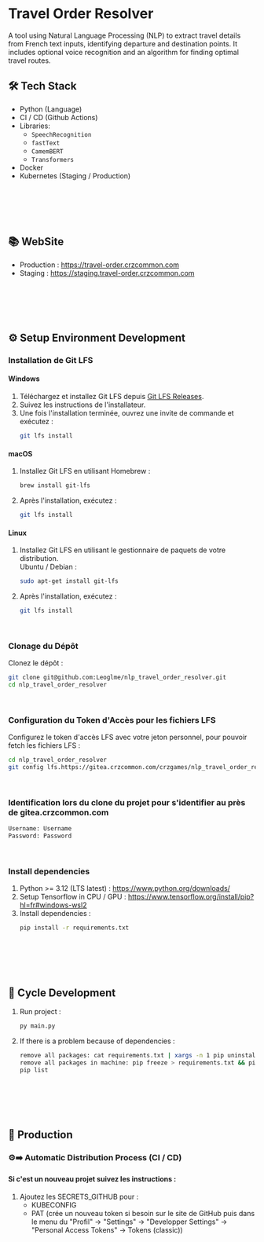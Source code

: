 # Travel Order Resolver
A tool using Natural Language Processing (NLP) to extract travel details from French text inputs, identifying departure and destination points. It includes optional voice recognition and an algorithm for finding optimal travel routes.

## 🛠 Tech Stack
- Python (Language)
- CI / CD (Github Actions)
- Libraries:
  - `SpeechRecognition`
  - `fastText`
  - `CamemBERT`
  - `Transformers`
- Docker
- Kubernetes (Staging / Production)

<br /><br /><br /><br />

## 📚 WebSite
- Production : https://travel-order.crzcommon.com
- Staging : https://staging.travel-order.crzcommon.com  

<br /><br /><br /><br />

## ⚙️ Setup Environment Development
### Installation de Git LFS
#### Windows
1. Téléchargez et installez Git LFS depuis [Git LFS Releases](https://github.com/git-lfs/git-lfs/releases).
2. Suivez les instructions de l'installateur.
3. Une fois l'installation terminée, ouvrez une invite de commande et exécutez :
   ```bash
   git lfs install
   ```

#### macOS
1. Installez Git LFS en utilisant Homebrew :
   ```bash
   brew install git-lfs
   ```
2. Après l'installation, exécutez :
   ```bash
   git lfs install
   ```

#### Linux
1. Installez Git LFS en utilisant le gestionnaire de paquets de votre distribution. <br />
   Ubuntu / Debian :
   ```bash
   sudo apt-get install git-lfs
   ```
2. Après l'installation, exécutez :
   ```bash
   git lfs install
   ```

<br />

### Clonage du Dépôt
Clonez le dépôt :
```bash
git clone git@github.com:Leoglme/nlp_travel_order_resolver.git
cd nlp_travel_order_resolver
```

<br />

### Configuration du Token d'Accès pour les fichiers LFS
Configurez le token d'accès LFS avec votre jeton personnel, pour pouvoir fetch les fichiers LFS :
```bash
cd nlp_travel_order_resolver
git config lfs.https://gitea.crzcommon.com/crzgames/nlp_travel_order_resolver.git/info/lfs.access token dd39e40af8323acc9aa3ee4fb6cee08fc75d497b
```

<br />

### Identification lors du clone du projet pour s'identifier au près de gitea.crzcommon.com
```bash
Username: Username
Password: Password
```

<br />

### Install dependencies
1. Python >= 3.12 (LTS latest) : https://www.python.org/downloads/
2. Setup Tensorflow in CPU / GPU : https://www.tensorflow.org/install/pip?hl=fr#windows-wsl2
3. Install dependencies :
    ```bash
    pip install -r requirements.txt
    ```

<br /><br /><br /><br />

## 🔄 Cycle Development
1. Run project :
    ```bash
    py main.py
    ```
2. If there is a problem because of dependencies : 
    ```bash
    remove all packages: cat requirements.txt | xargs -n 1 pip uninstall -y
    remove all packages in machine: pip freeze > requirements.txt && pip uninstall -y -r requirements.txt && rm requirements.txt
    pip list
    ```

<br /><br /><br /><br />

## 🚀 Production
### ⚙️➡️ Automatic Distribution Process (CI / CD)
#### Si c'est un nouveau projet suivez les instructions : 
1. Ajoutez les SECRETS_GITHUB pour :
   - KUBECONFIG
   - PAT (crée un nouveau token si besoin sur le site de GitHub puis dans le menu du "Profil" -> "Settings" -> "Developper Settings" -> "Personal Access Tokens" -> Tokens (classic))
   